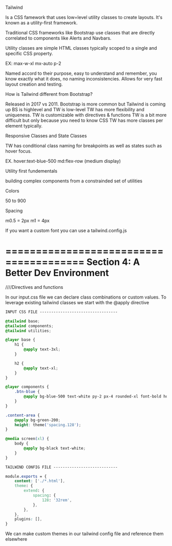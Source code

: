 Tailwind

Is a CSS famework that uses low=level utility classes to create layouts. It's known as a utility-first framework.

Traditional CSS frameworks like Bootstrap use classes that are directly correlated to components like Alerts and Navbars.

Utility classes are simple HTML classes typically scoped to a single and specific CSS property.

EX:
max-w-xl mx-auto p-2

Named accord to their purpose, easy to understand and remember, you know exactly what it does, no naming inconsistencies. Allows for very fast layout creation and testing.

How is Tailwind different from Bootstrap?

Released in 2017 vs 2011.
Bootstrap is more common but Tailwind is coming up
BS is highlevel and TW is low-level
TW has more flexibility and uniqueness.
TW is customizable with directives & functions
TW is a bit more difficult but only because you need to know CSS
TW has more classes per element typically.

Responsive Classes and State Classes

TW has conditional class naming for breakpoints as well as states such as hover focus.

EX.
hover:text-blue-500 md:flex-row (medium display)

Utility first fundementals

building complex components from a constrainded set of utilities

Colors

50 to 900

Spacing

m0.5 = 2px
m1 = 4px

If you want a custom font you can use a tailwind.config.js

=======================================
Section 4: A Better Dev Environment
=======================================

////Directives and functions

In our input.css file we can declare class combinations or custom values. To leverage existing tailwind classes we start with the @apply directive

```css
INPUT CSS FILE ----------------------------------

@tailwind base;
@tailwind components;
@tailwind utilities;

@layer base {
	h1 {
		@apply text-3xl;
	}

	h2 {
		@apply text-xl;
	}
}

@layer components {
	.btn-blue {
		@apply bg-blue-500 text-white py-2 px-4 rounded-xl font-bold hover:bg-blue-700;
	}
}

.content-area {
	@apply bg-green-200;
	height: theme('spacing.128');
}

@media screen(xl) {
	body {
		@apply bg-black text-white;
	}
}

TAILWIND CONFIG FILE ----------------------------

module.exports = {
	content: ['./*.html'],
	theme: {
		extend: {
			spacing: {
				128: '32rem',
			},
		},
	},
	plugins: [],
}

```

We can make custom themes in our tailwind config file and reference them elsewhere
